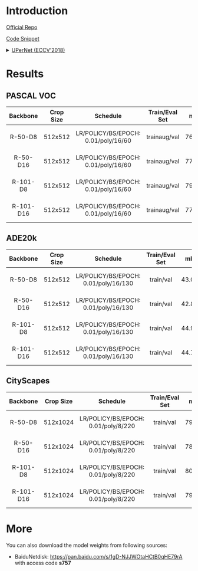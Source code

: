 # Introduction

<a href="https://github.com/CSAILVision/unifiedparsing">Official Repo</a>

<a href="https://github.com/SegmentationBLWX/sssegmentation/blob/main/ssseg/modules/models/segmentors/upernet/upernet.py">Code Snippet</a>

<details>
<summary align="left"><a href="https://arxiv.org/pdf/1807.10221.pdf">UPerNet (ECCV'2018)</a></summary>

```latex
@inproceedings{xiao2018unified,
    title={Unified perceptual parsing for scene understanding},
    author={Xiao, Tete and Liu, Yingcheng and Zhou, Bolei and Jiang, Yuning and Sun, Jian},
    booktitle={Proceedings of the European Conference on Computer Vision (ECCV)},
    pages={418--434},
    year={2018}
}
```

</details>


# Results

## PASCAL VOC
| Backbone  | Crop Size  | Schedule                             | Train/Eval Set  | mIoU   | Download                                                                                                                                                                                                                                                                                                                                                                                             |
| :-:       | :-:        | :-:                                  | :-:             | :-:    | :-:                                                                                                                                                                                                                                                                                                                                                                                                  |
| R-50-D8   | 512x512    | LR/POLICY/BS/EPOCH: 0.01/poly/16/60  | trainaug/val    | 76.86% | [cfg](https://raw.githubusercontent.com/SegmentationBLWX/sssegmentation/main/ssseg/configs/upernet/upernet_resnet50os8_voc.py) &#124; [model](https://github.com/SegmentationBLWX/modelstore/releases/download/ssseg_upernet/upernet_resnet50os8_voc_train.pth) &#124; [log](https://github.com/SegmentationBLWX/modelstore/releases/download/ssseg_upernet/upernet_resnet50os8_voc_train.log)       |
| R-50-D16  | 512x512    | LR/POLICY/BS/EPOCH: 0.01/poly/16/60  | trainaug/val    | 77.48% | [cfg](https://raw.githubusercontent.com/SegmentationBLWX/sssegmentation/main/ssseg/configs/upernet/upernet_resnet50os16_voc.py) &#124; [model](https://github.com/SegmentationBLWX/modelstore/releases/download/ssseg_upernet/upernet_resnet50os16_voc_train.pth) &#124; [log](https://github.com/SegmentationBLWX/modelstore/releases/download/ssseg_upernet/upernet_resnet50os16_voc_train.log)    |
| R-101-D8  | 512x512    | LR/POLICY/BS/EPOCH: 0.01/poly/16/60  | trainaug/val    | 79.13% | [cfg](https://raw.githubusercontent.com/SegmentationBLWX/sssegmentation/main/ssseg/configs/upernet/upernet_resnet101os8_voc.py) &#124; [model](https://github.com/SegmentationBLWX/modelstore/releases/download/ssseg_upernet/upernet_resnet101os8_voc_train.pth) &#124; [log](https://github.com/SegmentationBLWX/modelstore/releases/download/ssseg_upernet/upernet_resnet101os8_voc_train.log)    |
| R-101-D16 | 512x512    | LR/POLICY/BS/EPOCH: 0.01/poly/16/60  | trainaug/val    | 77.88% | [cfg](https://raw.githubusercontent.com/SegmentationBLWX/sssegmentation/main/ssseg/configs/upernet/upernet_resnet101os16_voc.py) &#124; [model](https://github.com/SegmentationBLWX/modelstore/releases/download/ssseg_upernet/upernet_resnet101os16_voc_train.pth) &#124; [log](https://github.com/SegmentationBLWX/modelstore/releases/download/ssseg_upernet/upernet_resnet101os16_voc_train.log) |

## ADE20k
| Backbone  | Crop Size  | Schedule                             | Train/Eval Set  | mIoU   | Download                                                                                                                                                                                                                                                                                                                                                                                                      |
| :-:       | :-:        | :-:                                  | :-:             | :-:    | :-:                                                                                                                                                                                                                                                                                                                                                                                                           |
| R-50-D8   | 512x512    | LR/POLICY/BS/EPOCH: 0.01/poly/16/130 | train/val       | 43.02% | [cfg](https://raw.githubusercontent.com/SegmentationBLWX/sssegmentation/main/ssseg/configs/upernet/upernet_resnet50os8_ade20k.py) &#124; [model](https://github.com/SegmentationBLWX/modelstore/releases/download/ssseg_upernet/upernet_resnet50os8_ade20k_train.pth) &#124; [log](https://github.com/SegmentationBLWX/modelstore/releases/download/ssseg_upernet/upernet_resnet50os8_ade20k_train.log)       |
| R-50-D16  | 512x512    | LR/POLICY/BS/EPOCH: 0.01/poly/16/130 | train/val       | 42.87% | [cfg](https://raw.githubusercontent.com/SegmentationBLWX/sssegmentation/main/ssseg/configs/upernet/upernet_resnet50os16_ade20k.py) &#124; [model](https://github.com/SegmentationBLWX/modelstore/releases/download/ssseg_upernet/upernet_resnet50os16_ade20k_train.pth) &#124; [log](https://github.com/SegmentationBLWX/modelstore/releases/download/ssseg_upernet/upernet_resnet50os16_ade20k_train.log)    |
| R-101-D8  | 512x512    | LR/POLICY/BS/EPOCH: 0.01/poly/16/130 | train/val       | 44.92% | [cfg](https://raw.githubusercontent.com/SegmentationBLWX/sssegmentation/main/ssseg/configs/upernet/upernet_resnet101os8_ade20k.py) &#124; [model](https://github.com/SegmentationBLWX/modelstore/releases/download/ssseg_upernet/upernet_resnet101os8_ade20k_train.pth) &#124; [log](https://github.com/SegmentationBLWX/modelstore/releases/download/ssseg_upernet/upernet_resnet101os8_ade20k_train.log)    |
| R-101-D16 | 512x512    | LR/POLICY/BS/EPOCH: 0.01/poly/16/130 | train/val       | 44.77% | [cfg](https://raw.githubusercontent.com/SegmentationBLWX/sssegmentation/main/ssseg/configs/upernet/upernet_resnet101os16_ade20k.py) &#124; [model](https://github.com/SegmentationBLWX/modelstore/releases/download/ssseg_upernet/upernet_resnet101os16_ade20k_train.pth) &#124; [log](https://github.com/SegmentationBLWX/modelstore/releases/download/ssseg_upernet/upernet_resnet101os16_ade20k_train.log) |

## CityScapes
| Backbone  | Crop Size  | Schedule                             | Train/Eval Set  | mIoU   | Download                                                                                                                                                                                                                                                                                                                                                                                                                  |
| :-:       | :-:        | :-:                                  | :-:             | :-:    | :-:                                                                                                                                                                                                                                                                                                                                                                                                                       |
| R-50-D8   | 512x1024   | LR/POLICY/BS/EPOCH: 0.01/poly/8/220  | train/val       | 79.08% | [cfg](https://raw.githubusercontent.com/SegmentationBLWX/sssegmentation/main/ssseg/configs/upernet/upernet_resnet50os8_cityscapes.py) &#124; [model](https://github.com/SegmentationBLWX/modelstore/releases/download/ssseg_upernet/upernet_resnet50os8_cityscapes_train.pth) &#124; [log](https://github.com/SegmentationBLWX/modelstore/releases/download/ssseg_upernet/upernet_resnet50os8_cityscapes_train.log)       |
| R-50-D16  | 512x1024   | LR/POLICY/BS/EPOCH: 0.01/poly/8/220  | train/val       | 78.94% | [cfg](https://raw.githubusercontent.com/SegmentationBLWX/sssegmentation/main/ssseg/configs/upernet/upernet_resnet50os16_cityscapes.py) &#124; [model](https://github.com/SegmentationBLWX/modelstore/releases/download/ssseg_upernet/upernet_resnet50os16_cityscapes_train.pth) &#124; [log](https://github.com/SegmentationBLWX/modelstore/releases/download/ssseg_upernet/upernet_resnet50os16_cityscapes_train.log)    |
| R-101-D8  | 512x1024   | LR/POLICY/BS/EPOCH: 0.01/poly/8/220  | train/val       | 80.39% | [cfg](https://raw.githubusercontent.com/SegmentationBLWX/sssegmentation/main/ssseg/configs/upernet/upernet_resnet101os8_cityscapes.py) &#124; [model](https://github.com/SegmentationBLWX/modelstore/releases/download/ssseg_upernet/upernet_resnet101os8_cityscapes_train.pth) &#124; [log](https://github.com/SegmentationBLWX/modelstore/releases/download/ssseg_upernet/upernet_resnet101os8_cityscapes_train.log)    |
| R-101-D16 | 512x1024   | LR/POLICY/BS/EPOCH: 0.01/poly/8/220  | train/val       | 79.64% | [cfg](https://raw.githubusercontent.com/SegmentationBLWX/sssegmentation/main/ssseg/configs/upernet/upernet_resnet101os16_cityscapes.py) &#124; [model](https://github.com/SegmentationBLWX/modelstore/releases/download/ssseg_upernet/upernet_resnet101os16_cityscapes_train.pth) &#124; [log](https://github.com/SegmentationBLWX/modelstore/releases/download/ssseg_upernet/upernet_resnet101os16_cityscapes_train.log) |


# More
You can also download the model weights from following sources:
- BaiduNetdisk: https://pan.baidu.com/s/1gD-NJJWOtaHCtB0qHE79rA with access code **s757**
